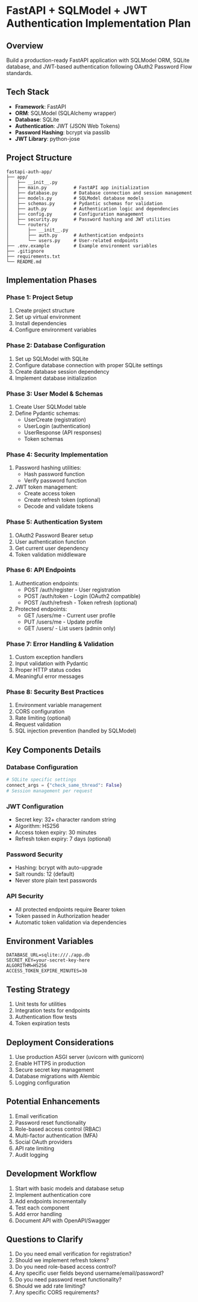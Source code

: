# FastAPI + SQLModel + JWT Authentication Implementation Plan

## Overview
Build a production-ready FastAPI application with SQLModel ORM, SQLite database, and JWT-based authentication following OAuth2 Password Flow standards.

## Tech Stack
- **Framework**: FastAPI
- **ORM**: SQLModel (SQLAlchemy wrapper)
- **Database**: SQLite
- **Authentication**: JWT (JSON Web Tokens)
- **Password Hashing**: bcrypt via passlib
- **JWT Library**: python-jose

## Project Structure
```
fastapi-auth-app/
├── app/
│   ├── __init__.py
│   ├── main.py          # FastAPI app initialization
│   ├── database.py      # Database connection and session management
│   ├── models.py        # SQLModel database models
│   ├── schemas.py       # Pydantic schemas for validation
│   ├── auth.py          # Authentication logic and dependencies
│   ├── config.py        # Configuration management
│   ├── security.py      # Password hashing and JWT utilities
│   └── routers/
│       ├── __init__.py
│       ├── auth.py      # Authentication endpoints
│       └── users.py     # User-related endpoints
├── .env.example         # Example environment variables
├── .gitignore
├── requirements.txt
└── README.md
```

## Implementation Phases

### Phase 1: Project Setup
1. Create project structure
2. Set up virtual environment
3. Install dependencies
4. Configure environment variables

### Phase 2: Database Configuration
1. Set up SQLModel with SQLite
2. Configure database connection with proper SQLite settings
3. Create database session dependency
4. Implement database initialization

### Phase 3: User Model & Schemas
1. Create User SQLModel table
2. Define Pydantic schemas:
   - UserCreate (registration)
   - UserLogin (authentication)
   - UserResponse (API responses)
   - Token schemas

### Phase 4: Security Implementation
1. Password hashing utilities:
   - Hash password function
   - Verify password function
2. JWT token management:
   - Create access token
   - Create refresh token (optional)
   - Decode and validate tokens

### Phase 5: Authentication System
1. OAuth2 Password Bearer setup
2. User authentication function
3. Get current user dependency
4. Token validation middleware

### Phase 6: API Endpoints
1. Authentication endpoints:
   - POST /auth/register - User registration
   - POST /auth/token - Login (OAuth2 compatible)
   - POST /auth/refresh - Token refresh (optional)
2. Protected endpoints:
   - GET /users/me - Current user profile
   - PUT /users/me - Update profile
   - GET /users/ - List users (admin only)

### Phase 7: Error Handling & Validation
1. Custom exception handlers
2. Input validation with Pydantic
3. Proper HTTP status codes
4. Meaningful error messages

### Phase 8: Security Best Practices
1. Environment variable management
2. CORS configuration
3. Rate limiting (optional)
4. Request validation
5. SQL injection prevention (handled by SQLModel)

## Key Components Details

### Database Configuration
```python
# SQLite specific settings
connect_args = {"check_same_thread": False}
# Session management per request
```

### JWT Configuration
- Secret key: 32+ character random string
- Algorithm: HS256
- Access token expiry: 30 minutes
- Refresh token expiry: 7 days (optional)

### Password Security
- Hashing: bcrypt with auto-upgrade
- Salt rounds: 12 (default)
- Never store plain text passwords

### API Security
- All protected endpoints require Bearer token
- Token passed in Authorization header
- Automatic token validation via dependencies

## Environment Variables
```
DATABASE_URL=sqlite:///./app.db
SECRET_KEY=your-secret-key-here
ALGORITHM=HS256
ACCESS_TOKEN_EXPIRE_MINUTES=30
```

## Testing Strategy
1. Unit tests for utilities
2. Integration tests for endpoints
3. Authentication flow tests
4. Token expiration tests

## Deployment Considerations
1. Use production ASGI server (uvicorn with gunicorn)
2. Enable HTTPS in production
3. Secure secret key management
4. Database migrations with Alembic
5. Logging configuration

## Potential Enhancements
1. Email verification
2. Password reset functionality
3. Role-based access control (RBAC)
4. Multi-factor authentication (MFA)
5. Social OAuth providers
6. API rate limiting
7. Audit logging

## Development Workflow
1. Start with basic models and database setup
2. Implement authentication core
3. Add endpoints incrementally
4. Test each component
5. Add error handling
6. Document API with OpenAPI/Swagger

## Questions to Clarify
1. Do you need email verification for registration?
2. Should we implement refresh tokens?
3. Do you need role-based access control?
4. Any specific user fields beyond username/email/password?
5. Do you need password reset functionality?
6. Should we add rate limiting?
7. Any specific CORS requirements?